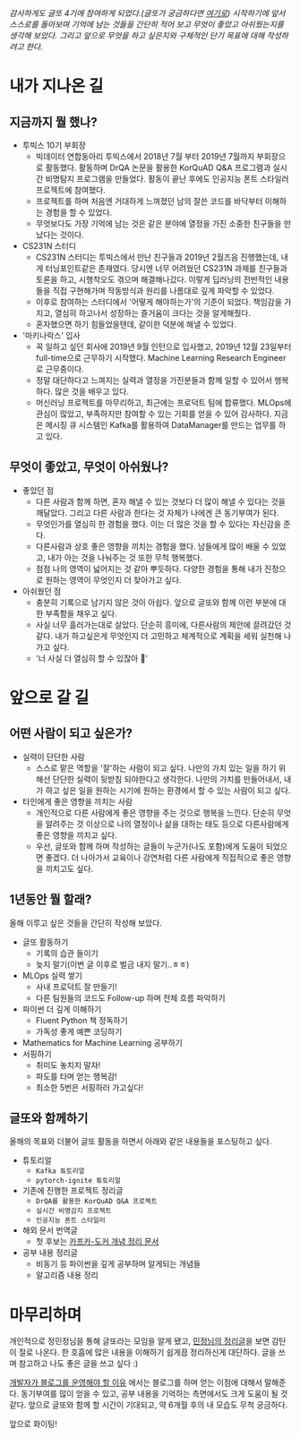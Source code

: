 

_감사하게도 글또 4기에 참여하게 되었다.(글또가 궁금하다면 [여기로](https://www.notion.so/ac5b18a482fb4df497d4e8257ad4d516)) 시작하기에 앞서 스스로를 돌아보며 기억에 남는 것들을 간단히 적어 보고 무엇이 좋았고 아쉬웠는지를 생각해 보았다. 그리고 앞으로 무엇을 하고 싶은지와 구체적인 단기 목표에 대해 작성하려고 한다._  

# 내가 지나온 길

## 지금까지 뭘 했나?

* 투빅스 10기 부회장
  * 빅데이터 연합동아리 투빅스에서 2018년 7월 부터 2019년 7월까지 부회장으로 활동했다. 활동하며 DrQA 논문을 활용한  KorQuAD Q&A 프로그램과 실시간 비명탐지 프로그램을 만들었다. 활동이 끝난 후에도 인공지능 폰트 스타일러 프로젝트에 참여했다.
  * 프로젝트를 하며 처음엔 거대하게 느껴졌던 남의 잘쓴 코드를 바닥부터 이해하는 경험을 할 수 있었다.
  * 무엇보다도 가장 기억에 남는 것은 같은 분야에 열정을 가진 소중한 친구들을 만났다는 것이다.
* CS231N 스터디
  * CS231N 스터디는 투빅스에서 만난 친구들과 2019년 2월즈음 진행했는데, 내게 터닝포인트같은 존재였다. 당시엔 너무 어려웠던 CS231N 과제를  친구들과 토론을 하고, 시행착오도 겪으며 해결해나갔다. 이렇게 딥러닝의 전반적인 내용들을 직접 구현해가며 작동방식과 원리를 나름대로 깊게 파악할 수 있었다.
  * 이후로 참여하는 스터디에서 '어떻게 해야하는가'의 기준이 되었다. 책임감을 가지고, 열심히 하고나서 성장하는 즐거움이 크다는 것을 알게해줬다.
  * 혼자했으면 하기 힘들었을텐데, 같이한 덕분에 해낼 수 있었다.
* '마키나락스' 입사
  * 꼭 일하고 싶던 회사에 2019년 9월 인턴으로 입사했고, 2019년 12월 23일부터 full-time으로 근무하기 시작했다. Machine Learning Research Engineer로 근무중이다.
  * 정말 대단하다고 느껴지는 실력과 열정을 가진분들과 함께 일할 수 있어서 행복하다. 많은 것을 배우고 있다.
  * 머신러닝 프로젝트를 마무리하고, 최근에는 프로덕트 팀에 합류했다. MLOps에 관심이 많았고, 부족하지만 참여할 수 있는 기회를 얻을 수 있어 감사하다. 지금은 메시징 큐 시스템인 Kafka를 활용하여 DataManager를 만드는 업무를 하고 있다.

## 무엇이 좋았고, 무엇이 아쉬웠나?

* 좋았던 점
  * 다른 사람과 함께 하면, 혼자 해낼 수 있는 것보다 더 많이 해낼 수 있다는 것을 깨달았다. 그리고 다른 사람과 한다는 것 자체가 나에겐 큰 동기부여가 된다.
  * 무엇인가를 열심히 한 경험을 했다. 이는 더 많은 것을 할 수 있다는 자신감을 준다.
  * 다른사람과 상호 좋은 영향을 끼치는 경험을 했다. 남들에게 많이 배울 수 있었고, 내가 아는 것을 나눠주는 것 또한 무척 행복했다.
  * 점점 나의 영역이 넓어지는 것 같아 뿌듯하다. 다양한 경험을 통해 내가 진정으로 원하는 영역이 무엇인지 더 찾아가고 싶다.
* 아쉬웠던 점
  * 충분히 기록으로 남기지 않은 것이 아쉽다. 앞으로 글또와 함께 이런 부분에 대한 부족함을 채우고 싶다.
  * 사실 너무 흘러가는대로 살았다. 단순히 흥미에, 다른사람의 제안에 끌려갔던 것 같다. 내가 하고싶은게 무엇인지 더 고민하고 체계적으로 계획을 세워 실천해 나가고 싶다.
  * '너 사실 더 열심히 할 수 있잖아  🤭'

# 앞으로 갈 길

## 어떤 사람이 되고 싶은가?

* 실력이 단단한 사람
  * 스스로 맡은 역할을 '잘'하는 사람이 되고 싶다. 나만의 가치 있는 일을 하기 위해선 단단한 실력이 뒷받침 되야한다고 생각한다. 나만의 가치를 만들어내서, 내가 하고 싶은 일을 원하는 시기에 원하는 환경에서 할 수 있는 사람이 되고 싶다.
* 타인에게 좋은 영향을 끼치는 사람
  * 개인적으로 다른 사람에게 좋은 영향을 주는 것으로 행복을 느낀다. 단순히 무엇을 알려주는 것 이상으로 나의 열정이나 삶을 대하는 태도 등으로  다른사람에게 좋은 영향을 끼치고 싶다.
  * 우선, 글또와 함께 하며 작성하는 글들이 누군가(나도 포함)에게 도움이 되었으면 좋겠다. 더 나아가서 교육이나 강연처럼 다른 사람에게 직접적으로 좋은 영향을 끼치고도 싶다.

## 1년동안 뭘 할래?

올해 이루고 싶은 것들을 간단히 작성해 보았다.

* 글또 활동하기
  * 기록의 습관 들이기
  * 늦지 말기(이번 글 이후로 벌금 내지 말기..ㅎㅎ)
* MLOps 실력 쌓기
  * 사내 프로덕트 잘 만들기!
  * 다른 팀원들의 코드도 Follow-up 하며 전체 흐름 파악하기
* 파이썬 더 깊게 이해하기
  * Fluent Python 책 정독하기
  * 가독성 좋게 예쁜 코딩하기
* Mathematics for Machine Learning 공부하기
* 서핑하기
  * 취미도 놓치지 말자!
  * 파도를 타며 얻는 행복감!
  * 최소한 5번은 서핑하러 가고싶다!

## 글또와 함께하기

올해의 목표와 더불어 글또 활동을 하면서 아래와 같은 내용들을 포스팅하고 싶다.

* 튜토리얼
  * `Kafka 튜토리얼`
  * `pytorch-ignite 튜토리얼`
* 기존에 진행한 프로젝트 정리글
  * `DrQA를 활용한 KorQuAD Q&A 프로젝트`
  * `실시간 비명감지 프로젝트`
  * `인공지능 폰트 스타일러`
* 해외 문서 번역글
  * 첫 후보는 [카프카-도커 개념 정리 문서](https://github.com/wurstmeister/kafka-docker/wiki/Connectivity)
* 공부 내용 정리글
  * 비동기 등 파이썬을 깊게 공부하며 알게되는 개념들
  * 알고리즘 내용 정리

# 마무리하며

개인적으로 정민정님을 통해 글또라는 모임을 알게 됐고, [민정님의 정리글](https://jeinalog.tistory.com/25)을 보면 감탄이 절로 나온다. 한 호흡에 많은 내용을 이해하기 쉽게끔 정리하신게 대단하다. 글을 쓰며 참고하고 나도 좋은 글을 쓰고 싶다 :)

[개발자가 블로그를 운영해야 할 이유](https://taegon.kim/archives/7107) 에서는 블로그를 하며 얻는 이점에 대해서 말해준다. 동기부여를 많이 얻을 수 있고, 공부 내용을 기억하는 측면에서도 크게 도움이 될 것 같다. 앞으로 글또와 함께 할 시간이 기대되고, 약 6개월 후의 내 모습도 무척 궁금하다.  

앞으로 화이팅!
